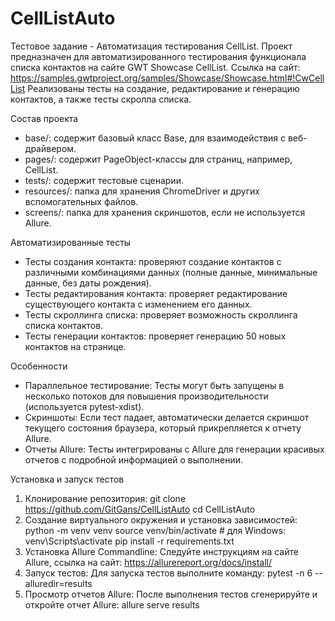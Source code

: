 # CellListAuto
Тестовое задание - Автоматизация тестирования CellList.
Проект предназначен для автоматизированного тестирования функционала списка контактов на сайте GWT Showcase CellList.
Ссылка на сайт: https://samples.gwtproject.org/samples/Showcase/Showcase.html#!CwCellList
Реализованы тесты на создание, редактирование и генерацию контактов, а также тесты скролла списка.

Состав проекта
- base/: содержит базовый класс Base, для взаимодействия с веб-драйвером.
- pages/: содержит PageObject-классы для страниц, например, CellList.
- tests/: содержит тестовые сценарии.
- resources/: папка для хранения ChromeDriver и других вспомогательных файлов.
- screens/: папка для хранения скриншотов, если не используется Allure.

Автоматизированные тесты
- Тесты создания контакта: проверяют создание контактов с различными комбинациями данных (полные данные, минимальные данные, без даты рождения).
- Тесты редактирования контакта: проверяет редактирование существующего контакта с изменением его данных.
- Тесты скроллинга списка: проверяет возможность скроллинга списка контактов.
- Тесты генерации контактов: проверяет генерацию 50 новых контактов на странице.

Особенности
- Параллельное тестирование: Тесты могут быть запущены в несколько потоков для повышения производительности (используется pytest-xdist).
- Скриншоты: Если тест падает, автоматически делается скриншот текущего состояния браузера, который прикрепляется к отчету Allure.
- Отчеты Allure: Тесты интегрированы с Allure для генерации красивых отчетов с подробной информацией о выполнении.

Установка и запуск тестов
1. Клонирование репозитория: git clone https://github.com/GitGans/CellListAuto cd CellListAuto
2. Создание виртуального окружения и установка зависимостей: python -m venv venv source venv/bin/activate # для Windows: venv\Scripts\activate pip install -r requirements.txt
3. Установка Allure Commandline: Следуйте инструкциям на сайте Allure, ссылка на сайт: https://allurereport.org/docs/install/ 
4. Запуск тестов: Для запуска тестов выполните команду: pytest -n 6 --alluredir=results
5. Просмотр отчетов Allure: После выполнения тестов сгенерируйте и откройте отчет Allure: allure serve results
